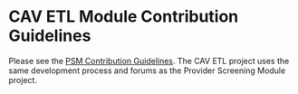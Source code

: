# CAV ETL Module Contribution Guidelines

Please see the [PSM Contribution Guidelines](https://github.com/SolutionGuidance/psm/blob/master/CONTRIBUTING.md).
The CAV ETL project uses the same development process and forums as the Provider
Screening Module project.
